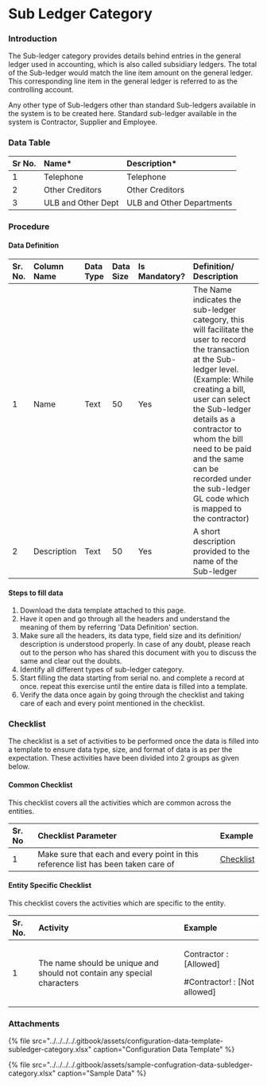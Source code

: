 # Sub Ledger Category

### Introduction

The Sub-ledger category provides details behind entries in the general ledger used in accounting, which is also called subsidiary ledgers. The total of the Sub-ledger would match the line item amount on the general ledger. This corresponding line item in the general ledger is referred to as the controlling account.

Any other type of Sub-ledgers other than standard Sub-ledgers available in the system is to be created here. Standard sub-ledger available in the system is Contractor, Supplier and Employee.

### Data Table

| Sr No. | Name\* | Description\* |
| :--- | :--- | :--- |
| 1 | Telephone | Telephone |
| 2 | Other Creditors | Other Creditors |
| 3 | ULB and Other Dept | ULB and Other Departments |

### Procedure

#### Data Definition

| Sr. No. | Column Name | Data Type | Data Size | Is Mandatory? | Definition/ Description |
| :--- | :--- | :--- | :--- | :--- | :--- |
| 1 | Name | Text | 50 | Yes | The Name indicates the sub-ledger category, this will facilitate the user to record the transaction at the Sub-ledger level. \(Example: While creating a bill, user can select the Sub-ledger details as a contractor to whom the bill need to be paid and the same can be recorded under the sub-ledger GL code which is mapped to the contractor\) |
| 2 | Description | Text | 50 | Yes | A short description provided to the name of the Sub-ledger |

#### Steps to fill data

1. Download the data template attached to this page.
2. Have it open and go through all the headers and understand the meaning of them by referring 'Data Definition' section.
3. Make sure all the headers, its data type, field size and its definition/ description is understood properly. In case of any doubt, please reach out to the person who has shared this document with you to discuss the same and clear out the doubts.
4. Identify all different types of sub-ledger category.
5. Start filling the data starting from serial no. and complete a record at once. repeat this exercise until the entire data is filled into a template.
6. Verify the data once again by going through the checklist and taking care of each and every point mentioned in the checklist.

### Checklist

The checklist is a set of activities to be performed once the data is filled into a template to ensure data type, size, and format of data is as per the expectation. These activities have been divided into 2 groups as given below.

#### Common Checklist

This checklist covers all the activities which are common across the entities.

| Sr. No | Checklist Parameter | Example |
| :--- | :--- | :--- |
| 1 | Make sure that each and every point in this reference list has been taken care of | [Checklist](../untitled-1/checklist.md) |

#### Entity Specific Checklist

This checklist covers the activities which are specific to the entity.

<table>
  <thead>
    <tr>
      <th style="text-align:left">Sr. No.</th>
      <th style="text-align:left">Activity</th>
      <th style="text-align:left">Example</th>
    </tr>
  </thead>
  <tbody>
    <tr>
      <td style="text-align:left">1</td>
      <td style="text-align:left">The name should be unique and should not contain any special characters</td>
      <td
      style="text-align:left">
        <p>Contractor : [Allowed]</p>
        <p>#Contractor! : [Not allowed]</p>
        </td>
    </tr>
  </tbody>
</table>

### Attachments

{% file src="../../../../.gitbook/assets/configuration-data-template-subledger-category.xlsx" caption="Configuration Data Template" %}

{% file src="../../../../.gitbook/assets/sample-confugration-data-subledger-category.xlsx" caption="Sample Data" %}



